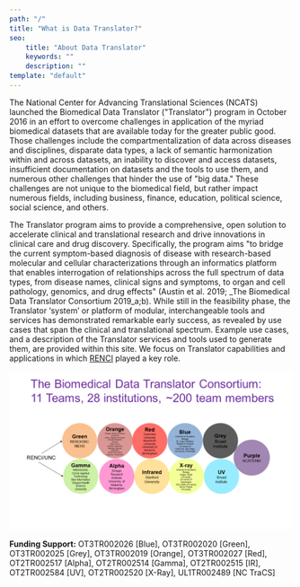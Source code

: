 ```yaml
---
path: "/"
title: "What is Data Translator?"
seo:
    title: "About Data Translator"
    keywords: ""
    description: ""
template: "default"
---
```


The National Center for Advancing Translational Sciences (NCATS) launched the Biomedical Data Translator ("Translator") program in October 2016 in an effort to overcome challenges in application of the myriad biomedical datasets that are available today for the greater public good. Those challenges include the compartmentalization of data across diseases and disciplines, disparate data types, a lack of semantic harmonization within and across datasets, an inability to discover and access datasets, insufficient documentation on datasets and the tools to use them, and numerous other challenges that hinder the use of "big data." These challenges are not unique to the biomedical field, but rather impact numerous fields, including business, finance, education, political science, social science, and others.

The Translator program aims to provide a comprehensive, open solution to accelerate clinical and translational research and drive innovations in clinical care and drug discovery. Specifically, the program aims "to bridge the current symptom-based diagnosis of disease with research-based molecular and cellular characterizations through an informatics platform that enables interrogation of relationships across the full spectrum of data types, from disease names, clinical signs and symptoms, to organ and cell pathology, genomics, and drug effects" (Austin et al. 2019; _The Biomedical Data Translator Consortium 2019_a;b). While still in the feasibility phase, the Translator ‘system’ or platform of modular, interchangeable tools and services has demonstrated remarkable early success, as revealed by use cases that span the clinical and translational spectrum. Example use cases, and a description of the Translator services and tools used to generate them, are provided within this site. We focus on Translator capabilities and applications in which [RENCI](https://renci.org/) played a key role.

![Data Translator Consortium](data-translator-consortium.png)[]()

**Funding Support:** OT3TR002026 [Blue], OT3TR002020 [Green], OT3TR002025 [Grey], OT3TR002019 [Orange], OT3TR002027 [Red], OT2TR002517 [Alpha], OT2TR002514 [Gamma], OT2TR002515 [IR], OT2TR002584 [UV], OT2TR002520 [X-Ray], UL1TR002489 [NC TraCS]
